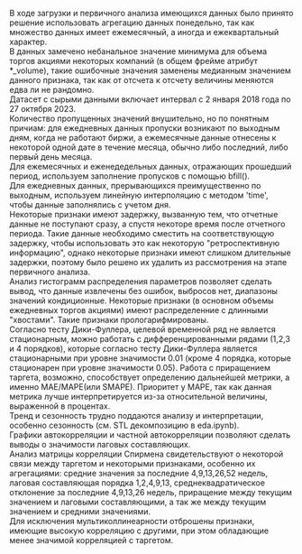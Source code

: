 В ходе загрузки и первичного анализа имеющихся данных было принято решение использовать агрегацию данных понедельно, так как множество данных имеет ежемесячный, а иногда и ежеквартальный характер.  
В данных замечено небанальное значение минимума для объема торгов акциями некоторых компаний (в общем фрейме атрибут *_volume), такие ошибочные значения заменены медианным значением данного признака, так как от отсчета к отсчету величины меняются едва ли не рандомно.  
Датасет с сырыми данными включает интервал с 2 января 2018 года по 27 октября 2023.  
Количество пропущенных значений внушительно, но по понятным причиам: для ежедневных данных пропуски возникают по выходным дням, когда не работают биржи, а ежемесячные данные отнесены к некоторой одной дате в течение месяца, обычно либо последний, либо первый день месяца.  
Для ежемесячных и еженедедельных данных, отражающих прошедший период, используем заполнение пропусков с помощью bfill().  
Для ежедневных данных, прерывающихся преимущественно по выходным, используем линейную интерполяцию с методом 'time', чтобы данные заполнялись с учетом дня.  
Некоторые признаки имеют задержку, вызванную тем, что отчетные данные не поступают сразу, а спустя некоторе время после отчетного периода. Такие данные необходимо сместить на соответствующую задержку, чтобы использовать это как некоторую "ретроспективную информацию", однако некоторые признаки имеют слишком длительные задержки, поэтому было решено их удалить из рассмотрения на этапе первичного анализа.  
Анализ гистограмм распределения параметров позволяет сделать вывод, что данные извлечены без ошибок, выбросов нет, диапазоны значений кондиционные. Некоторые признаки (в основном объемы ежедневных торгов акциями) имеют распределенние с длинными "хвостами". Такие признаки прологарифмированы.  
Согласно тесту Дики-Фуллера, целевой временной ряд не является стационарным, можно работать с дифференцированными рядами (1,2,3 и 4 порядков), которые согласно тесту Дики-Фуллера является стационарными при уровне значимости 0.01 (кроме 4 порядка, которые стационарен при уровне значимости 0.05).
Работа с приращением таргета, возможно, способствует определению дальнейшей метрики, а именно MAE/MAPE(или SMAPE). Приоритет у MAPE, так как данная метрика лучше интерпретируется из-за относительной величины, выраженной в процентах.  
Тренд и сезонность трудно поддаются анализу и интерпретации, особенно сезонность (см. STL декомпозицию в eda.ipynb).  
Графики автокорреляции и частной автокорреляции позволяют сделать выводы о значимости лаговых составляющих.  
Анализ матрицы корреляции Спирмена свидетельствуют о некоторой связи между таргетом и некоторыми признаками, особенно их агрегациями: средние значения за последние 4,9,13,26,52 недель, лаговая составляющая порядка 1,2,4,9,13, среднеквадратическое отклонение за последние 4,9,13,26 недель, приращение между текущим значением и лаговыми составляющими, а так же между текущим значением и средними значениями.  
Для исключения мультиколлинеарности отброшены признаки, имеющие высокую корреляцию с другими, при этом обладающие менее значимой корреляцией с таргетом.